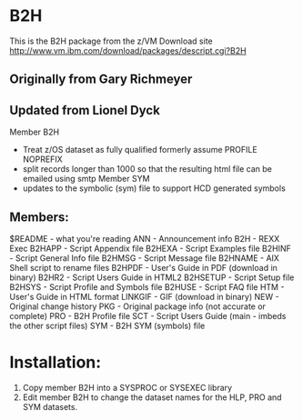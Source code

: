 # B2H

This is the B2H package from the z/VM Download site
    http://www.vm.ibm.com/download/packages/descript.cgi?B2H

## Originally from Gary Richmeyer

## Updated from Lionel Dyck
   Member B2H
   - Treat z/OS dataset as fully qualified
     formerly assume PROFILE NOPREFIX
   - split records longer than 1000 so that the resulting
     html file can be emailed using smtp
   Member SYM
   - updates to the symbolic (sym) file to support HCD generated symbols

## Members:

$README    - what you're reading
ANN        - Announcement info
B2H        - REXX Exec
B2HAPP     - Script Appendix file
B2HEXA     - Script Examples file
B2HINF     - Script General Info file
B2HMSG     - Script Message file
B2HNAME    - AIX Shell script to rename files
B2HPDF     - User's Guide in PDF (download in binary)
B2HR2      - Script Users Guide in HTML2
B2HSETUP   - Script Setup file
B2HSYS     - Script Profile and Symbols file
B2HUSE     - Script FAQ file
HTM        - User's Guide in HTML format
LINKGIF    - GIF (download in binary)
NEW        - Original change history
PKG        - Original package info (not accurate or complete)
PRO        - B2H Profile file
SCT        - Script Users Guide (main - imbeds the other script files)
SYM        - B2H SYM (symbols) file

# Installation:

   1. Copy member B2H into a SYSPROC or SYSEXEC library
   2. Edit member B2H to change the dataset names for the HLP, PRO and
      SYM datasets.

